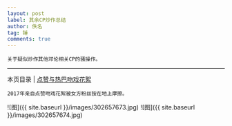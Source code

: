 ```yaml
---
layout: post
label: 其余CP炒作总结
author: 佚名
tag: 锤
comments: true
---
```


    关于疑似炒作其他邓伦相关CP的骚操作。

---

本页目录 \| [点赞与热巴吻戏花絮](#dxjja)


<a class="anchor" name="dxjja"></a>


    2017年亲自点赞吻戏花絮被女方粉丝按在地上摩擦。


![图]({{ site.baseurl }}/images/302657673.jpg)
![图]({{ site.baseurl }}/images/302657674.jpg)

